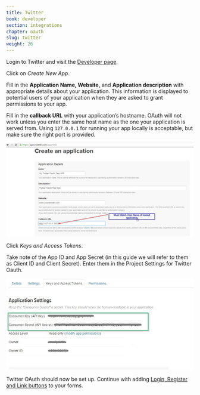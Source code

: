 ```yaml
---
title: Twitter
book: developer
section: integrations
chapter: oauth
slug: twitter
weight: 26
---
```

Login to Twitter and visit the [Developer page](https://apps.twitter.com/).

Click on *Create New App*.


Fill in the **Application Name, Website,** and **Application description** with appropriate details about your application. This information is displayed to potential users of your application when they are asked to grant permissions to your app.

Fill in the **callback URL** with your application’s hostname. OAuth will not work unless you enter the same host name as the one your application is served from. Using `127.0.0.1` for running your app locally is acceptable, but make sure the right port is provided.

![](/assets/img/oauth/twitter-app-settings-edit.jpg)

Click *Keys and Access Tokens*.

Take note of the App ID and App Secret (in this guide we will refer to them as Client ID and Client Secret). Enter them in the Project Settings for Twitter Oauth.

![](/assets/img/oauth/twitter-app-keys.jpg)

Twitter OAuth should now be set up. Continue with adding [Login, Register and Link buttons](#button) to your forms.
